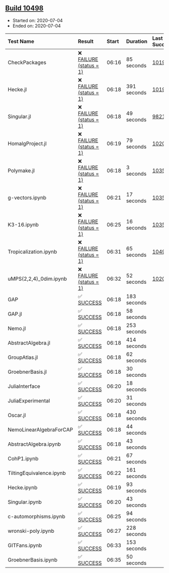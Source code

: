 ## [Build 10498](https://oscarci.mathematik.uni-kl.de/job/oscar/10498/)

* Started on: 2020-07-04
* Ended on: 2020-07-04

| Test Name    | Result | Start | Duration | Last Success | First Failure |
|:-------------|:-------|:------|:---------|:-------------|:--------------|
| CheckPackages | ❌ [FAILURE (status = 1)](https://oscarci.mathematik.uni-kl.de/job/oscar/10498/artifact/logs/build-10498/CheckPackages.log) | 06:16 | 85 seconds | [10197](https://oscarci.mathematik.uni-kl.de/job/oscar/10197/) | [10198](https://oscarci.mathematik.uni-kl.de/job/oscar/10198/) |
| Hecke.jl | ❌ [FAILURE (status = 1)](https://oscarci.mathematik.uni-kl.de/job/oscar/10498/artifact/logs/build-10498/Hecke.jl.log) | 06:18 | 391 seconds | [10197](https://oscarci.mathematik.uni-kl.de/job/oscar/10197/) | [10198](https://oscarci.mathematik.uni-kl.de/job/oscar/10198/) |
| Singular.jl | ❌ [FAILURE (status = 1)](https://oscarci.mathematik.uni-kl.de/job/oscar/10498/artifact/logs/build-10498/Singular.jl.log) | 06:18 | 49 seconds | [9821](https://oscarci.mathematik.uni-kl.de/job/oscar/9821/) | [9822](https://oscarci.mathematik.uni-kl.de/job/oscar/9822/) |
| HomalgProject.jl | ❌ [FAILURE (status = 1)](https://oscarci.mathematik.uni-kl.de/job/oscar/10498/artifact/logs/build-10498/HomalgProject.jl.log) | 06:19 | 79 seconds | [10209](https://oscarci.mathematik.uni-kl.de/job/oscar/10209/) | [10210](https://oscarci.mathematik.uni-kl.de/job/oscar/10210/) |
| Polymake.jl | ❌ [FAILURE (status = 1)](https://oscarci.mathematik.uni-kl.de/job/oscar/10498/artifact/logs/build-10498/Polymake.jl.log) | 06:18 | 3 seconds | [10356](https://oscarci.mathematik.uni-kl.de/job/oscar/10356/) | [10357](https://oscarci.mathematik.uni-kl.de/job/oscar/10357/) |
| g-vectors.ipynb | ❌ [FAILURE (status = 1)](https://oscarci.mathematik.uni-kl.de/job/oscar/10498/artifact/logs/build-10498/g-vectors.ipynb.log) | 06:21 | 17 seconds | [10356](https://oscarci.mathematik.uni-kl.de/job/oscar/10356/) | [10357](https://oscarci.mathematik.uni-kl.de/job/oscar/10357/) |
| K3-16.ipynb | ❌ [FAILURE (status = 1)](https://oscarci.mathematik.uni-kl.de/job/oscar/10498/artifact/logs/build-10498/K3-16.ipynb.log) | 06:25 | 16 seconds | [10356](https://oscarci.mathematik.uni-kl.de/job/oscar/10356/) | [10357](https://oscarci.mathematik.uni-kl.de/job/oscar/10357/) |
| Tropicalization.ipynb | ❌ [FAILURE (status = 1)](https://oscarci.mathematik.uni-kl.de/job/oscar/10498/artifact/logs/build-10498/Tropicalization.ipynb.log) | 06:31 | 65 seconds | [10497](https://oscarci.mathematik.uni-kl.de/job/oscar/10497/) | [10498](https://oscarci.mathematik.uni-kl.de/job/oscar/10498/) |
| uMPS(2,2,4)_0dim.ipynb | ❌ [FAILURE (status = 1)](https://oscarci.mathematik.uni-kl.de/job/oscar/10498/artifact/logs/build-10498/uMPS-2-2-4-_0dim.ipynb.log) | 06:32 | 52 seconds | [10209](https://oscarci.mathematik.uni-kl.de/job/oscar/10209/) | [10210](https://oscarci.mathematik.uni-kl.de/job/oscar/10210/) |
| GAP | ✅ [SUCCESS](https://oscarci.mathematik.uni-kl.de/job/oscar/10498/artifact/logs/build-10498/GAP.log) | 06:18 | 183 seconds |  |  |
| GAP.jl | ✅ [SUCCESS](https://oscarci.mathematik.uni-kl.de/job/oscar/10498/artifact/logs/build-10498/GAP.jl.log) | 06:18 | 58 seconds |  |  |
| Nemo.jl | ✅ [SUCCESS](https://oscarci.mathematik.uni-kl.de/job/oscar/10498/artifact/logs/build-10498/Nemo.jl.log) | 06:18 | 253 seconds |  |  |
| AbstractAlgebra.jl | ✅ [SUCCESS](https://oscarci.mathematik.uni-kl.de/job/oscar/10498/artifact/logs/build-10498/AbstractAlgebra.jl.log) | 06:18 | 414 seconds |  |  |
| GroupAtlas.jl | ✅ [SUCCESS](https://oscarci.mathematik.uni-kl.de/job/oscar/10498/artifact/logs/build-10498/GroupAtlas.jl.log) | 06:18 | 62 seconds |  |  |
| GroebnerBasis.jl | ✅ [SUCCESS](https://oscarci.mathematik.uni-kl.de/job/oscar/10498/artifact/logs/build-10498/GroebnerBasis.jl.log) | 06:18 | 30 seconds |  |  |
| JuliaInterface | ✅ [SUCCESS](https://oscarci.mathematik.uni-kl.de/job/oscar/10498/artifact/logs/build-10498/JuliaInterface.log) | 06:20 | 18 seconds |  |  |
| JuliaExperimental | ✅ [SUCCESS](https://oscarci.mathematik.uni-kl.de/job/oscar/10498/artifact/logs/build-10498/JuliaExperimental.log) | 06:20 | 31 seconds |  |  |
| Oscar.jl | ✅ [SUCCESS](https://oscarci.mathematik.uni-kl.de/job/oscar/10498/artifact/logs/build-10498/Oscar.jl.log) | 06:18 | 430 seconds |  |  |
| NemoLinearAlgebraForCAP | ✅ [SUCCESS](https://oscarci.mathematik.uni-kl.de/job/oscar/10498/artifact/logs/build-10498/NemoLinearAlgebraForCAP.log) | 06:18 | 44 seconds |  |  |
| AbstractAlgebra.ipynb | ✅ [SUCCESS](https://oscarci.mathematik.uni-kl.de/job/oscar/10498/artifact/logs/build-10498/AbstractAlgebra.ipynb.log) | 06:18 | 43 seconds |  |  |
| CohP1.ipynb | ✅ [SUCCESS](https://oscarci.mathematik.uni-kl.de/job/oscar/10498/artifact/logs/build-10498/CohP1.ipynb.log) | 06:21 | 67 seconds |  |  |
| TiltingEquivalence.ipynb | ✅ [SUCCESS](https://oscarci.mathematik.uni-kl.de/job/oscar/10498/artifact/logs/build-10498/TiltingEquivalence.ipynb.log) | 06:22 | 161 seconds |  |  |
| Hecke.ipynb | ✅ [SUCCESS](https://oscarci.mathematik.uni-kl.de/job/oscar/10498/artifact/logs/build-10498/Hecke.ipynb.log) | 06:19 | 93 seconds |  |  |
| Singular.ipynb | ✅ [SUCCESS](https://oscarci.mathematik.uni-kl.de/job/oscar/10498/artifact/logs/build-10498/Singular.ipynb.log) | 06:20 | 43 seconds |  |  |
| c-automorphisms.ipynb | ✅ [SUCCESS](https://oscarci.mathematik.uni-kl.de/job/oscar/10498/artifact/logs/build-10498/c-automorphisms.ipynb.log) | 06:25 | 94 seconds |  |  |
| wronski-poly.ipynb | ✅ [SUCCESS](https://oscarci.mathematik.uni-kl.de/job/oscar/10498/artifact/logs/build-10498/wronski-poly.ipynb.log) | 06:27 | 228 seconds |  |  |
| GITFans.ipynb | ✅ [SUCCESS](https://oscarci.mathematik.uni-kl.de/job/oscar/10498/artifact/logs/build-10498/GITFans.ipynb.log) | 06:33 | 153 seconds |  |  |
| GroebnerBasis.ipynb | ✅ [SUCCESS](https://oscarci.mathematik.uni-kl.de/job/oscar/10498/artifact/logs/build-10498/GroebnerBasis.ipynb.log) | 06:35 | 50 seconds |  |  |
